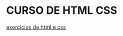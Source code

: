 # CURSO DE HTML CSS
 <a href="https://gildoviske.github.io/CURSO-DE-HTML-CSS/exercicios/ex001/index.html">  exercícios de html e css </a>
